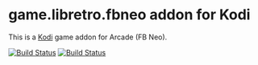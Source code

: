 # game.libretro.fbneo addon for Kodi

This is a [Kodi](http://kodi.tv) game addon for Arcade (FB Neo).

[![Build Status](https://travis-ci.org/kodi-game/game.libretro.fbneo.svg?branch=master)](https://travis-ci.org/kodi-game/game.libretro.fbneo)
[![Build Status](https://ci.appveyor.com/api/projects/status/github/kodi-game/game.libretro.fbneo?svg=true)](https://ci.appveyor.com/project/kodi-game/game-libretro-fbneo)

